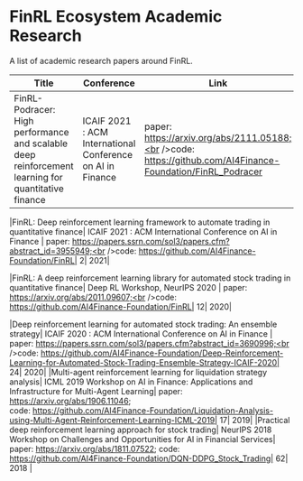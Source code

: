 # FinRL Ecosystem Academic Research 
  A list of academic research papers around FinRL.

|Title |Conference |Link|Citations|Year|
|  ----  |  ----  |  ----  |  ----  |  ----  |  
|FinRL-Podracer: High performance and scalable deep reinforcement learning for quantitative finance| ICAIF 2021 : ACM International Conference on AI in Finance | paper: https://arxiv.org/abs/2111.05188;<br />code: https://github.com/AI4Finance-Foundation/FinRL_Podracer| 1| 2021| 

|FinRL: Deep reinforcement learning framework to automate trading in quantitative finance| ICAIF 2021 : ACM International Conference on AI in Finance | paper: https://papers.ssrn.com/sol3/papers.cfm?abstract_id=3955949;<br />code: https://github.com/AI4Finance-Foundation/FinRL| 2| 2021| 

|FinRL: A deep reinforcement learning library for automated stock trading in quantitative finance| Deep RL Workshop, NeurIPS 2020 | paper: https://arxiv.org/abs/2011.09607;<br />code: https://github.com/AI4Finance-Foundation/FinRL| 12| 2020| 

|Deep reinforcement learning for automated stock trading: An ensemble strategy| ICAIF 2020 : ACM International Conference on AI in Finance | paper: https://papers.ssrn.com/sol3/papers.cfm?abstract_id=3690996;<br />code: https://github.com/AI4Finance-Foundation/Deep-Reinforcement-Learning-for-Automated-Stock-Trading-Ensemble-Strategy-ICAIF-2020| 24| 2020| 
|Multi-agent reinforcement learning for liquidation strategy analysis| ICML 2019 Workshop on AI in Finance: Applications and Infrastructure for Multi-Agent Learning| paper: https://arxiv.org/abs/1906.11046; <br />code: https://github.com/AI4Finance-Foundation/Liquidation-Analysis-using-Multi-Agent-Reinforcement-Learning-ICML-2019| 17| 2019| 
|Practical deep reinforcement learning approach for stock trading| NeurIPS 2018 Workshop on Challenges and Opportunities for AI in Financial Services| paper: https://arxiv.org/abs/1811.07522; code: https://github.com/AI4Finance-Foundation/DQN-DDPG_Stock_Trading| 62| 2018 | 

	



